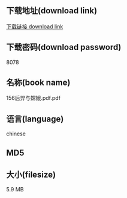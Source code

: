 ## 下载地址(download link)
[下载链接 download link](https://voluble-croquembouche-d321dc.netlify.app/?s=156%E5%90%8E%E7%BE%BF%E4%B8%8E%E5%AB%A6%E5%A8%A5.pdf)

## 下载密码(download password)
8078

## 名称(book name)
156后羿与嫦娥.pdf.pdf

## 语言(language)
chinese

## MD5


## 大小(filesize)
5.9 MB
